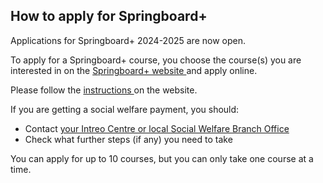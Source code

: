 ##  How to apply for Springboard+

Applications for Springboard+ 2024-2025 are now open.

To apply for a Springboard+ course, you choose the course(s) you are
interested in on the [ Springboard+ website
](https://springboardcourses.ie/search) and apply online.

Please follow the [ instructions ](https://springboardcourses.ie/howToApply)
on the website.

If you are getting a social welfare payment, you should:

  * Contact [ your Intreo Centre or local Social Welfare Branch Office ](http://www.welfare.ie/en/Pages/List-of-Social-Welfare-Local-and-Branch-Offices-by-County.aspx)
  * Check what further steps (if any) you need to take 

You can apply for up to 10 courses, but you can only take one course at a
time.
